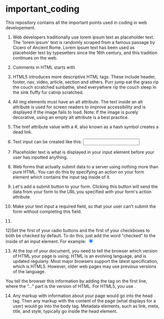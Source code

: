 # important_coding
This repository contains all the important points used in coding in web developement.

1) Web developers traditionally use lorem ipsum text as placeholder text. The 'lorem ipsum' text is randomly scraped from a famous passage by Cicero of Ancient Rome.
Lorem ipsum text has been used as placeholder text by typesetters since the 16th century, and this tradition continues on the web.

2) Comments in HTML starts with <!--, and ends with a -->

3) HTML5 introduces more descriptive HTML tags. These include header, footer, nav, video, article, section and others. Purr jump eat the grass rip the couch scratched sunbathe, shed everywhere rip the couch sleep in the sink fluffy fur catnip scratched.

4) All img elements must have an alt attribute. The text inside an alt attribute is used for screen readers to improve accessibility and is displayed if the image fails to load.
Note: If the image is purely decorative, using an empty alt attribute is a best practice.

5) The href attribute value with a #, also known as a hash symbol creates a dead link.

6) Text input can be created like this: <input type="text">

7) Placeholder text is what is displayed in your input element before your user has inputted anything.

8) Web forms that actually submit data to a server using nothing more than pure HTML. You can do this by specifying an action on your form element which contains the input tag inside of it.

9) Let's add a submit button to your form. Clicking this button will send the data from your form to the URL you specified with your form's action attribute.

10) Make your text input a required field, so that your user can't submit the form without completing this field.

11) 
<!--<form>
  <label for = "firstname"> First Name
    <input id = "firstname" type="text" placeholder="Enter first name" name="first name">
  </label></br>
  <label for = "lastname"> Last Name
    <input type="text" placeholder="Enter last name" name="last name">
  </label></br>
  <label for = "maleid"> Male
    <input id = "maleid" type="checkbox" value = "male" name="gender"> 
  </label></br>
  <label for = "femaleid"> Female 
    <input type="checkbox" value = "female" name="gender">
  </label></br>
  <label for = "yesid"> Yes
    <input id = "yesid" type="radio" value = "yes" name = "yesorno"> 
  </label></br>
  <label for = "noid"> No
    <input id = "noid" type="radio" value = "no" name = "yesorno">
  </label></br>
  <button type = "submit">Submit</button>
</form> -->

12)Set the first of your radio buttons and the first of your checkboxes to both be checked by default.
To do this, just add the word "checked" to the inside of an input element. For example:
<input type="radio" name="test-name" checked>

13) At the top of your document, you need to tell the browser which version of HTML your page is using. HTML is an evolving language, and is updated regularly. Most major browsers support the latest specification, which is HTML5. However, older web pages may use previous versions of the language.

You tell the browser this information by adding the <!DOCTYPE ...> tag on the first line, where the "..." part is the version of HTML. For HTML5, you use <!DOCTYPE html>.

<!DOCTYPE html>
<html>
  <!-- Your HTML code goes here -->
</html>

14) Any markup with information about your page would go into the head tag. Then any markup with the content of the page (what displays for a user) would go into the body tag. 
Metadata elements, such as link, meta, title, and style, typically go inside the head element.
<!DOCTYPE html>
<html>
  <head>
    <!-- metadata elements -->
  </head>
  <body>
    <!-- page contents -->
  </body>
</html>
